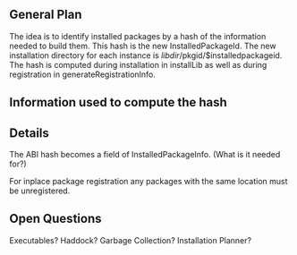## General Plan


The idea is to identify installed packages by a hash of the information needed to build them.
This hash is the new InstalledPackageId.
The new installation directory for each instance is $libdir/$pkgid/$installedpackageid.
The hash is computed during installation in installLib as well as during registration in generateRegistrationInfo.

## Information used to compute the hash

## Details


The ABI hash becomes a field of InstalledPackageInfo. (What is it needed for?)


For inplace package registration any packages with the same location must be unregistered.

## Open Questions


Executables?
Haddock?
Garbage Collection?
Installation Planner?
